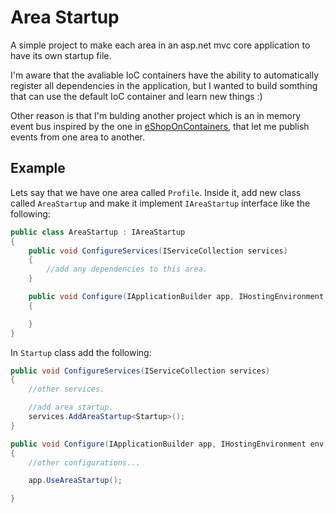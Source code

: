 # Area Startup

A simple project to make each area in an asp.net mvc core application to have its own startup file.

I'm aware that the avaliable IoC containers have the ability to automatically register all dependencies in the application, but I wanted to build somthing that can use the default IoC container and learn new things :) 

Other reason is that I'm bulding another project which is an in memory event bus inspired by the one in [eShopOnContainers](https://github.com/dotnet-architecture/eShopOnContainers), that let me publish events from one area to another. 

## Example

Lets say that we have one area called `Profile`. Inside it, add new class called `AreaStartup` and make it implement `IAreaStartup` interface like the following:

```csharp
public class AreaStartup : IAreaStartup
{   
    public void ConfigureServices(IServiceCollection services)
    {
        //add any dependencies to this area.
    }

    public void Configure(IApplicationBuilder app, IHostingEnvironment env)
    {

    }
}
```

In `Startup` class add the following:

```csharp
public void ConfigureServices(IServiceCollection services)
{
    //other services.

    //add area startup.
    services.AddAreaStartup<Startup>();
}

public void Configure(IApplicationBuilder app, IHostingEnvironment env)
{
    //other configurations...

    app.UseAreaStartup();

}
```
